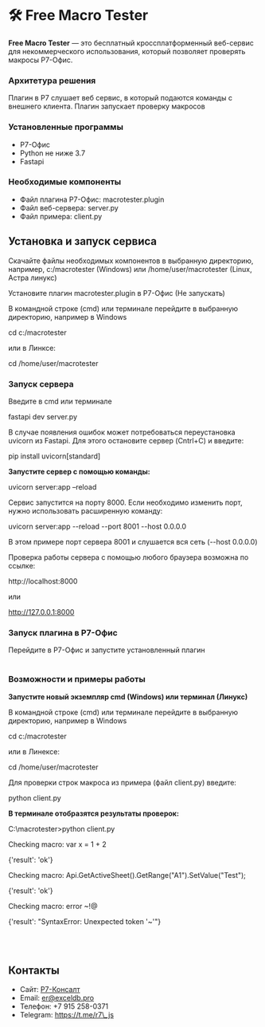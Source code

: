 # <a name="free-xls-fileservice"></a>🛠️ Free Macro Tester 
**Free Macro Tester** — это бесплатный кроссплатформенный веб-сервис для некоммерческого использования, который позволяет проверять макросы Р7-Офис.

### Архитетура решения 
 Плагин в Р7 слушает веб сервис, в который подаются команды с внешнего клиента. 
Плагин запускает проверку макросов  

###  Установленные программы 

- Р7-Офис
- Python не ниже 3.7 
- Fastapi

### <a name="Необходимые-компоненты"></a>Необходимые компоненты 

- Файл плагина Р7-Офис: macrotester.plugin
- Файл веб-сервера: server.py
- Файл примера: client.py


## <a name="установка-и-запуск-сервиса"></a>Установка и запуск сервиса
Скачайте файлы необходимых компонентов в выбранную директорию, например, c:/macrotester (Windows) или /home/user/macrotester (Linux, Астра линукс)

Установите плагин macrotester.plugin в Р7-Офис (Не запускать)

В командной строке (cmd) или терминале перейдите в выбранную директорию, например в Windows

cd c:/macrotester

или в Линксе:

cd  /home/user/macrotester

### <a name="Start-server"></a>Запуск сервера

Введите в cmd или терминале

fastapi dev server.py

В случае появления ошибок может потребоваться переустановка uvicorn из Fastapi. Для этого остановите сервер (Cntrl+C) и введите:

pip install uvicorn[standard]

<b>Запустите сервер с помощью команды:</b>

uvicorn server:app –reload

Сервис запустится на порту 8000. Если необходимо изменить порт, нужно использовать расширенную команду:

uvicorn server:app --reload --port 8001 --host 0.0.0.0

В этом примере порт сервера 8001 и слушается вся сеть (--host 0.0.0.0)

Проверка работы сервера с помощью любого браузера возможна по ссылке:

http://localhost:8000

или

http://127.0.0.1:8000


### <a name="Start-server"></a>Запуск плагина в Р7-Офис

Перейдите в Р7-Офис и запустите установленный плагин
<br><br>

### <b><a name="возможности-и-примеры-работы"></a>Возможности и примеры работы

Запустите новый экземпляр cmd (Windows) или терминал (Линукс)

</b>

В командной строке (cmd) или терминале перейдите в выбранную директорию, например в Windows

cd c:/macrotester

или в Линeксе:

cd  /home/user/macrotester
<br>

Для проверки строк макроса из примера (файл client.py) введите:

python client.py

<b>В терминале отобразятся результаты проверок:</b>


C:\macrotester\>python client.py

Checking macro: var x = 1 + 2

{'result': 'ok'}

Checking macro: Api.GetActiveSheet().GetRange("A1").SetValue("Test");

{'result': 'ok'}

Checking macro: error ~!@

{'result': "SyntaxError: Unexpected token '~'"}


<br><br>


## <a name="контакты"></a>Контакты
- Сайт: [Р7-Консалт](https://r7-consult.ru/)
- Email: er@exceldb.pro
- Телефон: +7 915 258-0371
- Telegram: https://t.me/r7\_js

